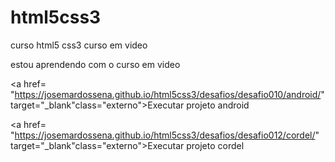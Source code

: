 # html5css3
 curso html5 css3 curso em video

 estou aprendendo com o curso em video

<a href= "https://josemardossena.github.io/html5css3/desafios/desafio010/android/" target="_blank"class="externo">Executar projeto android</a>

<a href= "https://josemardossena.github.io/html5css3/desafios/desafio012/cordel/" target="_blank"class="externo">Executar projeto cordel</a>
